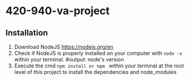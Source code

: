 # 420-940-va-project

## Installation

1. Download NodeJS https://nodejs.org/en
2. Check if NodeJS is properly installed on your computer with `node -v` within your terminal. #output: node's version
3. Execute the cmd `npm install or npm ` within your terminal at the root level of this project to install the dependencies and node_modules
